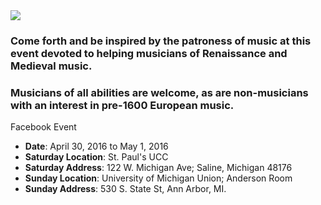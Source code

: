 <img class="pull-right" src="/cecilia.jpg">

### Come forth and be inspired by the patroness of music at this event devoted to helping musicians of Renaissance and Medieval music.

### Musicians of all abilities are welcome, as are non-musicians with an interest in pre-1600 European music.
<a class= "btn btn-social btn-facebook">
  <span class="fa fa-facebook"></span>
  Facebook Event
</a>
<div class="h4 well">
<ul>
<li><strong>Date</strong>: April 30, 2016 to May 1, 2016</li>
<li><strong>Saturday Location</strong>: St. Paul's UCC</li>
<li><strong>Saturday Address</strong>: 122 W. Michigan Ave; Saline, Michigan 48176</li>
<li><strong>Sunday Location</strong>: University of Michigan Union; Anderson Room</li>
<li><strong>Sunday Address</strong>: 530 S. State St, Ann Arbor, MI.</li>
</ul>
</div>


